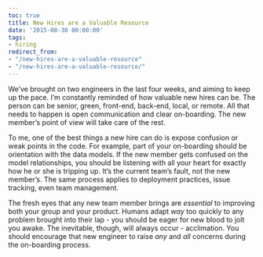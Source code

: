 ```yaml
---
toc: true
title: New Hires are a Valuable Resource
date: '2015-08-30 00:00:00'
tags:
- hiring
redirect_from:
- "/new-hires-are-a-valuable-resource"
- "/new-hires-are-a-valuable-resource/"
---
```


We’ve brought on two engineers in the last four weeks, and aiming to keep up the pace. I’m constantly reminded of how valuable new hires can be. The person can be senior, green, front-end, back-end, local, or remote. All that needs to happen is open communication and clear on-boarding. The new member’s point of view will take care of the rest.

To me, one of the best things a new hire can do is expose confusion or weak points in the code. For example, part of your on-boarding should be orientation with the data models. If the new member gets confused on the model relationships, you should be listening with all your heart for exactly how he or she is tripping up. It’s the current team’s fault, not the new member’s. The same process applies to deployment practices, issue tracking, even team management.

The fresh eyes that any new team member brings are _essential_ to improving both your group and your product. Humans adapt _way_ too quickly to any problem brought into their lap - you should be eager for new blood to jolt you awake. The inevitable, though, will always occur - acclimation. You should encourage that new engineer to raise _any_ and _all_ concerns during the on-boarding process.

